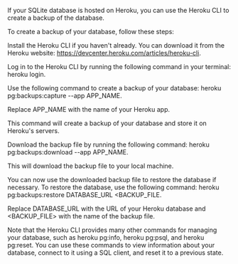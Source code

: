 If your SQLite database is hosted on Heroku, you can use the Heroku CLI to create a backup of the database.

To create a backup of your database, follow these steps:

Install the Heroku CLI if you haven't already. You can download it from the Heroku website: https://devcenter.heroku.com/articles/heroku-cli.

Log in to the Heroku CLI by running the following command in your terminal: heroku login.

Use the following command to create a backup of your database: heroku pg:backups:capture --app APP_NAME.

Replace APP_NAME with the name of your Heroku app.

This command will create a backup of your database and store it on Heroku's servers.

Download the backup file by running the following command: heroku pg:backups:download --app APP_NAME.

This will download the backup file to your local machine.

You can now use the downloaded backup file to restore the database if necessary. To restore the database, use the following command: heroku pg:backups:restore DATABASE_URL <BACKUP_FILE.

Replace DATABASE_URL with the URL of your Heroku database and <BACKUP_FILE> with the name of the backup file.

Note that the Heroku CLI provides many other commands for managing your database, such as heroku pg:info, heroku pg:psql, and heroku pg:reset. You can use these commands to view information about your database, connect to it using a SQL client, and reset it to a previous state.